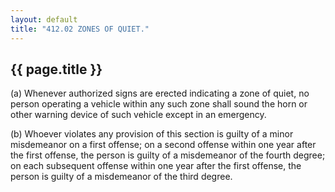 ```yaml
---
layout: default 
title: "412.02 ZONES OF QUIET."
---
```


{{ page.title }}
----------------

​(a) Whenever authorized signs are erected indicating a zone of quiet,
no person operating a vehicle within any such zone shall sound the horn
or other warning device of such vehicle except in an emergency.

​(b) Whoever violates any provision of this section is guilty of a minor
misdemeanor on a first offense; on a second offense within one year
after the first offense, the person is guilty of a misdemeanor of the
fourth degree; on each subsequent offense within one year after the
first offense, the person is guilty of a misdemeanor of the third
degree.
